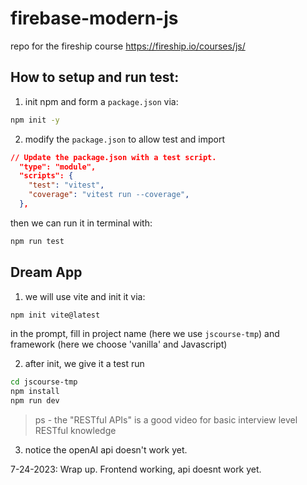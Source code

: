 # firebase-modern-js
repo for the fireship course https://fireship.io/courses/js/

## How to setup and run test:
1. init npm and form a `package.json` via:
```bash
npm init -y
```

2. modify the `package.json` to allow test and import
```json
// Update the package.json with a test script.
  "type": "module",
  "scripts": {
    "test": "vitest",
    "coverage": "vitest run --coverage",
  },
```

then we can run it in terminal with:
```bash
npm run test
```

## Dream App
1. we will use vite and init it via:
```bash
npm init vite@latest
```
in the prompt, fill in project name (here we use `jscourse-tmp`) and framework (here we choose 'vanilla' and Javascript)

2. after init, we give it a test run
```bash
cd jscourse-tmp
npm install
npm run dev
```

> ps - the "RESTful APIs" is a good video for basic interview level RESTful knowledge

3. notice the openAI api doesn't work yet.

7-24-2023: 
Wrap up. Frontend working, api doesnt work yet. 